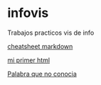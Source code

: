 # infovis

Trabajos practicos vis de info

[cheatsheet markdown](https://github.com/adam-p/markdown-here/wiki/Markdown-Cheatsheet)

[mi primer html](https://justosole.github.io/infovis/index.html)

[Palabra que no conocia](https://justosole.github.io/infovis/lunes(8.3.21).html)
